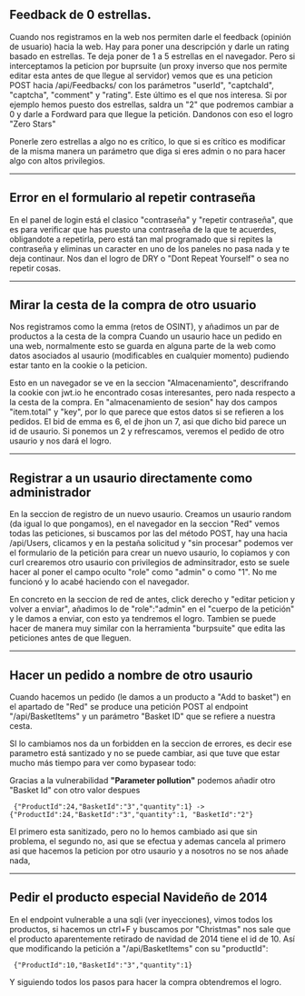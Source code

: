 
## Feedback de 0 estrellas.

Cuando nos registramos en la web nos permiten darle el feedback (opinión de usuario) hacia la web. Hay para poner una descripción y darle un rating basado en estrellas.
Te deja poner de 1 a 5 estrellas en el navegador. Pero si interceptamos la peticion por buprsuite (un proxy inverso que nos permite editar esta antes de que llegue 
al servidor) vemos que es una peticion POST hacia /api/Feedbacks/ con los parámetros "userId", "captchaId", "captcha", "comment" y "rating". Este último es el que nos
interesa. Si por ejemplo hemos puesto dos estrellas, saldra un "2" que podremos cambiar a 0 y darle a Fordward para que llegue la petición. Dandonos con eso el logro
"Zero Stars"

Ponerle zero estrellas a algo no es crítico, lo que si es crítico es modificar de la misma manera un parámetro que diga si eres admin o no para hacer algo con
altos privilegios.

----------------------------------------------------------------------------------

## Error en el formulario al repetir contraseña

En el panel de login está el clasico "contraseña" y "repetir contraseña", que es para verificar que has puesto una contraseña de la que te acuerdes, obligandote a 
repetirla, pero está tan mal programado que si repites la contraseña y eliminas un caracter en uno de los paneles no pasa nada y te deja continaur.
Nos dan el logro de DRY o "Dont Repeat Yourself" o sea no repetir cosas.

----------------------------------------------------------------------------------

## Mirar la cesta de la compra de otro usuario

Nos registramos como la emma (retos de OSINT), y añadimos un par de productos a la cesta de la compra
Cuando un usaurio hace un pedido en una web, normalmente esto se guarda en alguna parte de la web como datos asociados al usaurio (modificables
en cualquier momento) pudiendo estar tanto en la cookie o la peticion.

Esto en un navegador se ve en la seccion "Almacenamiento", descrifrando la cookie con jwt.io he encontrado cosas interesantes, pero nada 
respecto a la cesta de la compra.
En "almacenamiento de sesion" hay dos campos "item.total" y "key", por lo que parece que estos datos si se refieren a los pedidos.
El bid de emma es 6, el de jhon un 7, asi que dicho bid parece un id de usaurio. Si ponemos un 2 y refrescamos, veremos el pedido de otro
usaurio y nos dará el logro.

----------------------------------------------------------------------------------

## Registrar a un usaurio directamente como administrador

En la seccion de registro de un nuevo usaurio. Creamos un usaurio random (da igual lo que pongamos), en el navegador en la seccion "Red" vemos todas las peticiones,
si buscamos por las del método POST, hay una hacia /api/Users, clicamos y en la pestaña solicitud y "sin procesar" podemos ver el formulario de la petición para
crear un nuevo usaurio, lo copiamos y con curl crearemos otro usaurio con privilegios de adminsitrador, esto se suele hacer al poner el campo oculto "role"
como "admin" o como "1". No me funcionó y lo acabé haciendo con el navegador. 

En concreto en la seccion de red de antes, click derecho y "editar peticion y volver a enviar", añadimos lo de "role":"admin" en el "cuerpo de la petición" y 
le damos a enviar, con esto ya tendremos el logro. Tambien se puede hacer de manera muy similar con la herramienta "burpsuite" que edita las peticiones antes de
que lleguen.

----------------------------------------------------------------------------------

## Hacer un pedido a nombre de otro usaurio

Cuando hacemos un pedido (le damos a un producto a "Add to basket") en el apartado de "Red" se produce una petición POST al endpoint 
"/api/BasketItems" y un parámetro "Basket ID" que se refiere a nuestra cesta. 

SI lo cambiamos nos da un forbidden en la seccion de errores, es decir ese parametro está santizado y no se puede cambiar, asi que tuve que estar mucho
más tiempo para ver como bypasear todo:

Gracias a la vulnerabilidad **"Parameter pollution"** podemos añadir otro "Basket Id" con otro valor despues
```
 {"ProductId":24,"BasketId":"3","quantity":1} -> {"ProductId":24,"BasketId":"3","quantity":1, "BasketId":"2"} 
```
El primero esta sanitizado, pero no lo hemos cambiado asi que sin problema, el segundo no, asi que se efectua y ademas cancela al primero
asi que hacemos la peticion por otro usaurio y a nosotros no se nos añade nada,

----------------------------------------------------------------------------------

## Pedir el producto especial Navideño de 2014

En el endpoint vulnerable a una sqli (ver inyecciones), vimos todos los productos, si hacemos un ctrl+F y buscamos por "Christmas" nos sale que el 
producto aparentemente retirado de navidad de 2014 tiene el id de 10. Así que modificando la petición a "/api/BasketItems" con su "productId":
```
 {"ProductId":10,"BasketId":"3","quantity":1} 
```
Y siguiendo todos los pasos para hacer la compra obtendremos el logro.


















